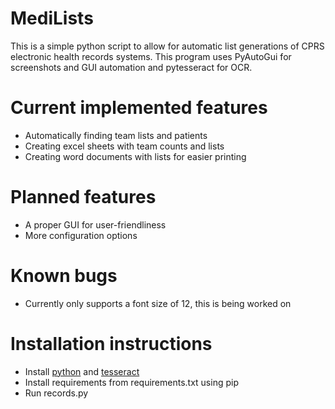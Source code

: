 # MediLists
This is a simple python script to allow for automatic list generations of CPRS electronic health records systems. This program uses PyAutoGui for screenshots and GUI automation and pytesseract for OCR. 

# Current implemented features
- Automatically finding team lists and patients
- Creating excel sheets with team counts and lists
- Creating word documents with lists for easier printing

# Planned features
- A proper GUI for user-friendliness
- More configuration options

# Known bugs
- Currently only supports a font size of 12, this is being worked on

# Installation instructions
- Install [python](https://www.python.org/downloads/) and [tesseract](https://github.com/UB-Mannheim/tesseract/wiki) 
- Install requirements from requirements.txt using pip
- Run records.py
